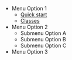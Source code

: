 * Menu Option 1
  * [Quick start](README.md)
  * [Classes](Entity_Classes.md)
* Menu Option 2
  * Submenu Option A
  * Submenu Option B
  * Submenu Option C
* Menu Option 3
